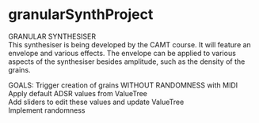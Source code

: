 # granularSynthProject
GRANULAR SYNTHESISER <br />
This synthesiser is being developed by the CAMT course. It will feature an envelope and various
effects. The envelope can be applied to various aspects of the synthesiser besides amplitude,
such as the density of the grains.

GOALS:
Trigger creation of grains WITHOUT RANDOMNESS with MIDI <br />
Apply default ADSR values from ValueTree <br />
Add sliders to edit these values and update ValueTree <br />
Implement randomness
